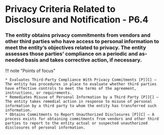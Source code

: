 # Privacy Criteria Related to Disclosure and Notification - P6.4


### The entity obtains privacy commitments from vendors and other third parties who have access to personal information to meet the entity’s objectives related to privacy. The entity assesses those parties’ compliance on a periodic and as-needed basis and takes corrective action, if necessary.


!!! note "Points of focus"

    * Evaluates Third-Party Compliance With Privacy Commitments [P][C] — The entity has procedures in place to evaluate whether third parties have effective controls to meet the terms of the agreement, instructions, or requirements.
    * Remediates Misuse of Personal Information by a Third Party [P][C] — The entity takes remedial action in response to misuse of personal information by a third party to whom the entity has transferred such information.
    * Obtains Commitments to Report Unauthorized Disclosures [P][C] — A process exists for obtaining commitments from vendors and other third parties to report to the entity actual or suspected unauthorized disclosures of personal information.
